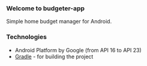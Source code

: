 ### Welcome to budgeter-app

Simple home budget manager for Android.

### Technologies

* Android Platform by Google (from API 16 to API 23)
* [Gradle](http://gradle.org/) - for building the project
